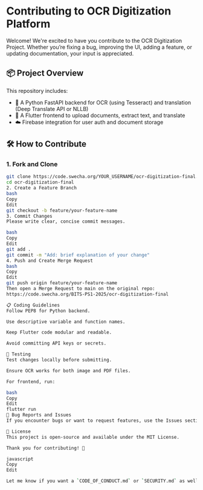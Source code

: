 # Contributing to OCR Digitization Platform

Welcome! We're excited to have you contribute to the OCR Digitization Project. Whether you’re fixing a bug, improving the UI, adding a feature, or updating documentation, your input is appreciated.

## 📦 Project Overview

This repository includes:

- 🧠 A Python FastAPI backend for OCR (using Tesseract) and translation (Deep Translate API or NLLB)
- 📱 A Flutter frontend to upload documents, extract text, and translate
- ☁️ Firebase integration for user auth and document storage

## 🛠️ How to Contribute

### 1. Fork and Clone

```bash
git clone https://code.swecha.org/YOUR_USERNAME/ocr-digitization-final.git
cd ocr-digitization-final
2. Create a Feature Branch
bash
Copy
Edit
git checkout -b feature/your-feature-name
3. Commit Changes
Please write clear, concise commit messages.

bash
Copy
Edit
git add .
git commit -m "Add: brief explanation of your change"
4. Push and Create Merge Request
bash
Copy
Edit
git push origin feature/your-feature-name
Then open a Merge Request to main on the original repo:
https://code.swecha.org/BITS-PS1-2025/ocr-digitization-final

📋 Coding Guidelines
Follow PEP8 for Python backend.

Use descriptive variable and function names.

Keep Flutter code modular and readable.

Avoid committing API keys or secrets.

🧪 Testing
Test changes locally before submitting.

Ensure OCR works for both image and PDF files.

For frontend, run:

bash
Copy
Edit
flutter run
🐛 Bug Reports and Issues
If you encounter bugs or want to request features, use the Issues section.

🧾 License
This project is open-source and available under the MIT License.

Thank you for contributing! 💙

javascript
Copy
Edit

Let me know if you want a `CODE_OF_CONDUCT.md` or `SECURITY.md` as well.